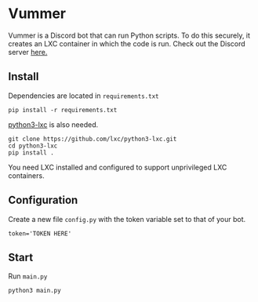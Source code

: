 # Vummer

Vummer is a Discord bot that can run Python scripts. To do this securely, it
creates an LXC container in which the code is run. Check out the Discord server
[here.](https://discord.gg/2NGbScj)

## Install

Dependencies are located in `requirements.txt`

```
pip install -r requirements.txt
```

[python3-lxc](https://github.com/lxc/python3-lxc) is also needed.

```
git clone https://github.com/lxc/python3-lxc.git
cd python3-lxc
pip install .
```

You need LXC installed and configured to support unprivileged LXC containers.

## Configuration

Create a new file `config.py` with the token variable set to that of your bot.
```
token='TOKEN HERE'
```

## Start

Run `main.py`
```
python3 main.py
```
